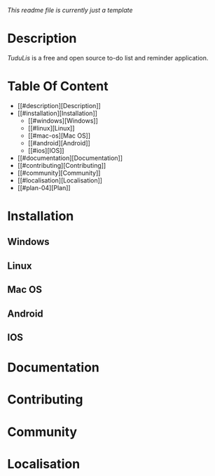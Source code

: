 *This readme file is currently just a template*

# Description
*TuduLis* is a free and open source to-do list and reminder application.

# Table Of Content
- [[#description][Description]]
- [[#installation][Installation]]
  - [[#windows][Windows]]
  - [[#linux][Linux]]
  - [[#mac-os][Mac OS]]
  - [[#android][Android]]
  - [[#ios][IOS]]
- [[#documentation][Documentation]]
- [[#contributing][Contributing]]
- [[#community][Community]]
- [[#localisation][Localisation]]
- [[#plan-04][Plan]]

# Installation
## Windows
## Linux
## Mac OS
## Android
## IOS

# Documentation

# Contributing

# Community

# Localisation

